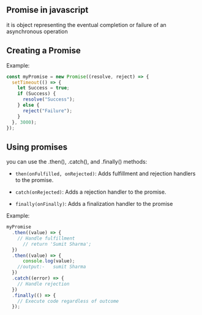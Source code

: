 ## Promise in javascript

it is object representing the eventual completion or failure of an asynchronous operation

## Creating a Promise

Example:
```javascript
const myPromise = new Promise((resolve, reject) => {
  setTimeout(() => {
    let Success = true;
    if (Success) {
      resolve("Success");
    } else {
      reject("Failure");
    }
  }, 3000);
});
```

## Using promises

you can use the .then(), .catch(), and .finally() methods:

- `then(onFulfilled, onRejected)`: Adds fulfillment and rejection handlers to the promise.

- `catch(onRejected)`: Adds a rejection handler to the promise.

- `finally(onFinally)`: Adds a finalization handler to the promise

Example:

```javascript
myPromise
  .then((value) => {
    // Handle fulfillment
      // return 'Sumit Sharma';
  })
  .then((value) => {
      console.log(value);
    //output:-   sumit Sharma 
  })
  .catch((error) => {
    // Handle rejection
  })
  .finally(() => {
    // Execute code regardless of outcome
  });
```


